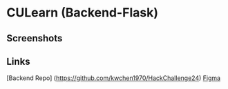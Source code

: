 # CULearn (Backend-Flask)

## Screenshots

## Links
[Backend Repo] (https://github.com/kwchen1970/HackChallenge24)
[Figma](https://www.figma.com/file/mQn58fEYC4vIOk8DLGcu6z/Mid-fi's-for-Hack-Challenge-SP24?type=design&node-id=0-1&mode=design)
